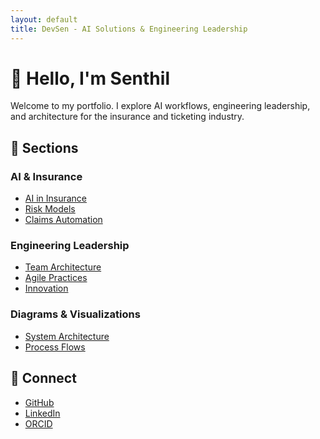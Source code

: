 ```yaml
---
layout: default
title: DevSen - AI Solutions & Engineering Leadership
---
```


# 👋 Hello, I'm Senthil 

Welcome to my portfolio. I explore AI workflows, engineering leadership, and architecture for the insurance and ticketing industry.

## 📄 Sections

### AI & Insurance
- [AI in Insurance](whitepapers/ai-in-insurance)
- [Risk Models](whitepapers/risk-models)
- [Claims Automation](whitepapers/claims-automation)

### Engineering Leadership
- [Team Architecture](leadership/team-architecture)
- [Agile Practices](leadership/agile-practices)
- [Innovation](leadership/innovation)

### Diagrams & Visualizations
- [System Architecture](diagrams/system-architecture)
- [Process Flows](diagrams/process-flows)

## 🔗 Connect

- [GitHub](https://github.com/devsenweb)
- [LinkedIn](https://www.linkedin.com/in/senthilkumar-subbaiya/)
- [ORCID](https://orcid.org/YOUR-ID)

<!-- Last updated: 2024-05-06 --> 